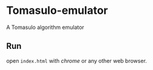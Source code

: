 # Tomasulo-emulator
A Tomasulo algorithm  emulator
## Run
open `index.html` with *chrome* or any other web browser.
